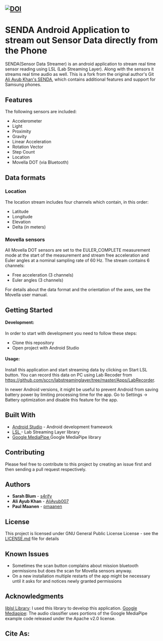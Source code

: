 [![DOI](https://zenodo.org/badge/DOI/10.5281/zenodo.1419527.svg)](https://doi.org/10.5281/zenodo.1419527)
---
# SENDA Android Application to stream out Sensor Data directly from the Phone

SENDA(Sensor Data Streamer) is an android application to stream real time sensor reading using LSL (Lab Streaming Layer). Along with the sensors it streams real time audio as well. This is a fork from the original author's Git [Ali Ayub Khan's SENDA](https://github.com/AliAyub007/SENDA), which contains additional features and support for Samsung phones.

## Features 
The following sensors are included: 
- Accelerometer
- Light
- Proximity
- Gravity
- Linear Acceleration
- Rotation Vector
- Step Count
- Location
- Movella DOT (via Bluetooth)

## Data formats

### Location
The location stream includes four channels which contain, in this order:
- Latitude
- Longitude
- Elevation
- Delta (in meters)

### Movella sensors
All Movella DOT sensors are set to the EULER_COMPLETE measurement mode at the start of the measurement and stream free acceleration and Euler angles at a nominal sampling rate of 60 Hz. The stream contains 6 channels:
- Free acceleration (3 channels)
- Euler angles (3 channels)

For details about the data format and the orientation of the axes, see the Movella user manual.

## Getting Started
#### Development:

In order to start with development you need to follow these steps: 

- Clone this repository
- Open project with Android Studio


#### Usage: 

Install this application and start streaming data by clicking on Start LSL button. You can record this data on PC using Lab Recoder from https://github.com/sccn/labstreaminglayer/tree/master/Apps/LabRecorder. 

In newer Android versions, it might be useful to prevent Android from saving battery power by limiting processing time for the app. Go to Settings -> Battery optimization and disable this feature for the app.

## Built With

* [Android Studio](https://developer.android.com/studio/) - Android development framework
* [LSL ](https://github.com/sccn/labstreaminglayer) - Lab Streaming Layer library
* [Google MediaPipe ](https://developers.google.com/mediapipe) Google MediaPipe library

## Contributing

Please feel free to contribute to this project by creating an issue first and then sending a pull request respectively. 

## Authors

* **Sarah Blum** - [s4rify](https://github.com/s4rify) 
* **Ali Ayub Khan** - [AliAyub007](https://github.com/AliAyub007)
* **Paul Maanen** - [pmaanen](https://github.com/pmaanen)


## License

This project is licensed under GNU General Public License License - see the [LICENSE.md](https://github.com/AliAyub007/SENDA/blob/master/LICENSE) file for details


## Known Issues
- Sometimes the scan button complains about mission bluetooth permissions but does the scan for Movella sensors anyway.
- On a new installation multiple restarts of the app might be necessary until it asks for and notices newly granted permissions

## Acknowledgments
[liblsl Library](https://github.com/sccn/labstreaminglayer/tree/master/LSL): I used this library to develop this application.
[Google Mediapipe](https://developers.google.com/mediapipe): The audio classifier uses portions of the Google MediaPipe example code released under the Apache v2.0 license.
## Cite As:

